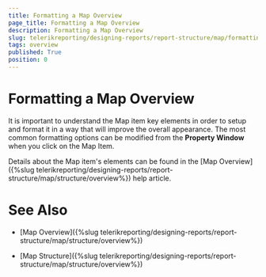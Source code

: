 ```yaml
---
title: Formatting a Map Overview
page_title: Formatting a Map Overview
description: Formatting a Map Overview
slug: telerikreporting/designing-reports/report-structure/map/formatting-a-map/overview
tags: overview
published: True
position: 0
---
```


# Formatting a Map Overview

It is important to understand the Map item key elements in order to setup and format it in a way that will improve the overall appearance. The most common formatting options can be modified from the __Property Window__ when you click on the Map Item. 

Details about the Map item's elements can be found in the [Map Overview]({%slug telerikreporting/designing-reports/report-structure/map/structure/overview%}) help article. 

# See Also

* [Map Overview]({%slug telerikreporting/designing-reports/report-structure/map/structure/overview%})

* [Map Structure]({%slug telerikreporting/designing-reports/report-structure/map/structure/overview%})
